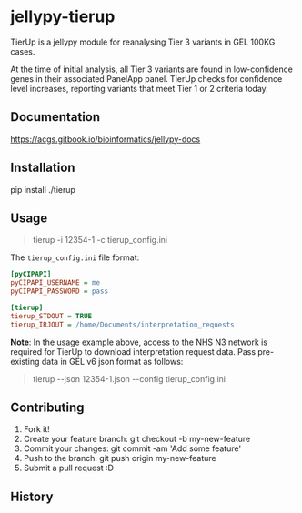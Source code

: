 # jellypy-tierup

TierUp is a jellypy module for reanalysing Tier 3 variants in GEL 100KG cases.

At the time of initial analysis, all Tier 3 variants are found in low-confidence genes in their associated PanelApp panel. TierUp checks for  confidence level increases, reporting variants that meet Tier 1 or 2 criteria today.

## Documentation
https://acgs.gitbook.io/bioinformatics/jellypy-docs

## Installation

pip install ./tierup

## Usage

> tierup -i 12354-1 -c tierup_config.ini

The `tierup_config.ini` file format:
``` tierup_config.ini
[pyCIPAPI]
pyCIPAPI_USERNAME = me
pyCIPAPI_PASSWORD = pass

[tierup]
tierup_STDOUT = TRUE
tierup_IRJOUT = /home/Documents/interpretation_requests
```

**Note**: In the usage example above, access to the NHS N3 network is required for TierUp to download interpretation request data. Pass pre-existing data in GEL v6 json format as follows:
> tierup --json 12354-1.json --config tierup_config.ini


## Contributing
1. Fork it!
1. Create your feature branch: git checkout -b my-new-feature
1. Commit your changes: git commit -am 'Add some feature'
1. Push to the branch: git push origin my-new-feature
1. Submit a pull request :D

## History